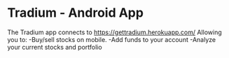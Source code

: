 # Tradium - Android App
The Tradium app connects to https://gettradium.herokuapp.com/
Allowing you to:
  -Buy/sell stocks on mobile.
  -Add funds to your account
  -Analyze your current stocks and portfolio
  
  

